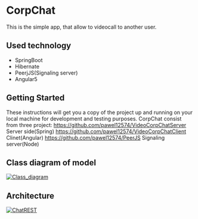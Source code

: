 # CorpChat

This is the simple app, that allow to videocall to another user.

## Used technology
- SpringBoot
- Hibernate
- PeerjJS(Signaling server)
- Angular5


## Getting Started

These instructions will get you a copy of the project up and running on your local machine for development and testing purposes.
CorpChat consist from three project:
https://github.com/pawel12574/VideoCorpChatServer   Server side(Spring)
https://github.com/pawel12574/VideoCorpChatClient   Clinet(Angular)
https://github.com/pawel12574/PeerJS                Signaling server(Node)



## Class diagram of model
<a href="https://ibb.co/c6Efgn"><img src="https://preview.ibb.co/jZkWnS/Class_diagram.png" alt="Class_diagram" border="0"></a>

## Architecture
<a href="https://ibb.co/eJL31n"><img src="https://preview.ibb.co/fTni1n/ChatREST.png" alt="ChatREST" border="0"></a>
